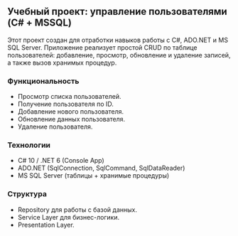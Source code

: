 ## Учебный проект: управление пользователями (C# + MSSQL)
Этот проект создан для отработки навыков работы с C#, ADO.NET и MS SQL Server.
Приложение реализует простой CRUD по таблице пользователей: добавление, просмотр, обновление и удаление записей, а также вызов хранимых процедур.

### Функциональность
- Просмотр списка пользователей.
- Получение пользователя по ID.
- Добавление нового пользователя.
- Обновление данных пользователя.
- Удаление пользователя.

### Технологии
- C# 10 / .NET 6 (Console App)
- ADO.NET (SqlConnection, SqlCommand, SqlDataReader)
- MS SQL Server (таблицы + хранимые процедуры)

### Структура
- Repository для работы с базой данных.
- Service Layer для бизнес-логики.
- Presentation Layer.
